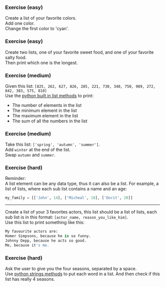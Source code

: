 ### Exercise (easy)
Create a list of your favorite colors.  
Add one color.  
Change the first color to 'cyan'.  

### Exercise (easy)
Create two lists, one of your favorite sweet food, and one of your favorite salty food.  
Then print which one is the longest.

### Exercise (medium)
Given this list: 
`[825, 262, 627, 826, 285, 221, 730, 340, 750, 989, 272, 842, 383, 575, 810]`  
Use the [python built in list methods](https://www.programiz.com/python-programming/methods/list) to print:  

-  The number of elements in the list
-  The minimum element in the list
-  The maximum element in the list
-  The sum of all the numbers in the list

### Exercise (medium)
Take this list: `['spring', 'autumn', 'summer']`.  
Add `winter` at the end of the list.  
Swap `autumn` and `summer`.  


### Exercise (hard)
Reminder:  
A list element can be any data type, thus it can also be a list. For example, a list of lists, where each sub list contains a name and an age:

```python
my_family = [['John', 14], ['Micheal', 18], ['Dorit', 20]]
```
***
Create a list of your 3 favorites actors, this list should be a list of lists, each sub list is in this format: `[actor_name, reason_you_like_him]`.  
Use this list to print something like this:
```python
My favourite actors are:
Homer Simpsons, because he is so funny.
Johnny Depp, because he acts so good.
Me, because it's me.
```

### Exercise (hard)
Ask the user to give you the four seasons, separated by a space.  
Use [python strings methods](https://www.programiz.com/python-programming/methods/string) to put each word in a list. And then check if this list has really 4 seasons.
